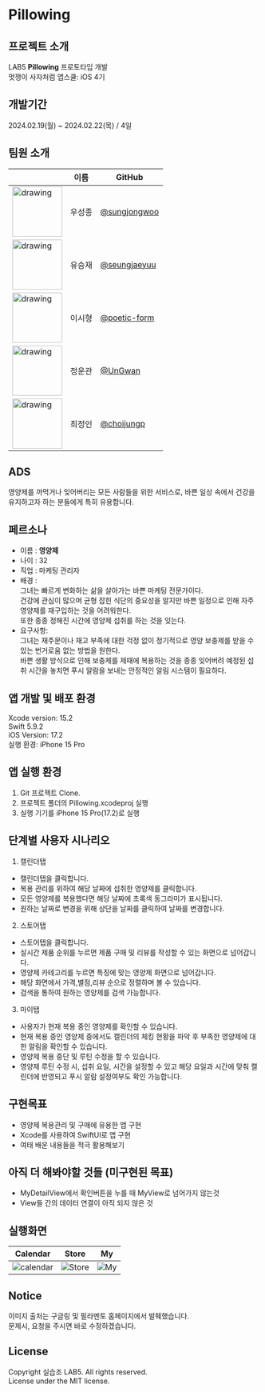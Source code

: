 # Pillowing
## 프로젝트 소개
   LAB5 **Pillowing** 프로토타입 개발    
   멋쟁이 사자처럼 앱스쿨: iOS 4기   

## 개발기간
   2024.02.19(월) ~ 2024.02.22(목) / 4일

## 팀원 소개
|          | 이름   | GitHub      | 
| -------- | ----- | ----------- |
| <img src="https://avatars.githubusercontent.com/u/147501980?v=4" alt="drawing" width="100"/> | 우성종 | [@sungjongwoo](https://github.com/sungjongwoo)   | 
| <img src="https://avatars.githubusercontent.com/u/152110747?v=4" alt="drawing" width="100"/> | 유승재 | [@seungjaeyuu](https://github.com/seungjaeyuu) | 
| <img src="https://avatars.githubusercontent.com/u/94823065?v=4" alt="drawing" width="100"/> | 이시형 | [@poetic-form](https://github.com/poetic-form)   |
| <img src="https://avatars.githubusercontent.com/u/90377826?v=4" alt="drawing" width="100"/> | 정운관 | [@UnGwan](https://github.com/UnGwan)  |
| <img src="https://avatars.githubusercontent.com/u/37467592?v=4" alt="drawing" width="100"/> | 최정인 | [@choijungp](https://github.com/choijungp)   | 

## ADS
   영양제를 까먹거나 잊어버리는 모든 사람들을 위한 서비스로, 바쁜 일상 속에서 건강을 유지하고자 하는 분들에게 특히 유용합니다.

## 페르소나
   - 이름 : **영양제**        
   - 나이 : 32        
   - 직업 : 마케팅 관리자        
   - 배경 :    
   그녀는 빠르게 변화하는 삶을 살아가는 바쁜 마케팅 전문가이다.         
   건강에 관심이 많으며 균형 잡힌 식단의 중요성을 알지만 바쁜 일정으로 인해 자주 영양제를 재구입하는 것을 어려워한다.         
   또한 종종 정해진 시간에 영양제 섭취를 하는 것을 잊는다.   
   - 요구사항:    
   그녀는 재주문이나 재고 부족에 대한 걱정 없이 정기적으로 영양 보충제를 받을 수 있는 번거로움 없는 방법을 원한다.     
   바쁜 생활 방식으로 인해 보충제를 제때에 복용하는 것을 종종 잊어버려 예정된 섭취 시간을 놓치면 푸시 알람을 보내는 안정적인 알림 시스템이 필요하다.

## 앱 개발 및 배포 환경
   Xcode version: 15.2      
   Swift 5.9.2       
   iOS Version: 17.2       
   실행 환경: iPhone 15 Pro       

## 앱 실행 환경
   1. Git 프로젝트 Clone.
   2. 프로젝트 폴더의 Pillowing.xcodeproj 실행
   3. 실행 기기를 iPhone 15 Pro(17.2)로 실행

## 단계별 사용자 시나리오 
   1. 캘린더탭
   - 캘린더탭을 클릭합니다.
   - 복용 관리를 위하여 해당 날짜에 섭취한 영양제를 클릭합니다.
   - 모든 영양제를 복용했다면 해당 날짜에 초록색 동그라미가 표시됩니다.
   - 원하는 날짜로 변경을 위해 상단을 날짜를 클릭하여 날짜를 변경합니다. 
    
   2. 스토어탭
   - 스토어탭을 클릭합니다.
   - 실시간 제품 순위를 누르면 제품 구매 및 리뷰를 작성할 수 있는 화면으로 넘어갑니다.
   - 영양제 카테고리를 누르면 특징에 맞는 영양제 화면으로 넘어갑니다.
   - 해당 화면에서 가격,별점,리뷰 순으로 정렬하며 볼 수 있습니다.
   - 검색을 통하여 원하는 영양제를 검색 가능합니다.
   
   3. 마이탭
   - 사용자가 현재 복용 중인 영양제를 확인할 수 있습니다.
   - 현재 복용 중인 영양제 중에서도 캘린더의 체킹 현황을 파악 후 부족한 영양제에 대한 알림을 확인할 수 있습니다.
   - 영양제 복용 중단 및 루틴 수정을 할 수 있습니다.
   - 영양제 루틴 수정 시, 섭취 요일, 시간을 설정할 수 있고 해당 요일과 시간에 맞춰 캘린더에 반영되고 푸시 알람 설정여부도 확인 가능합니다.

## 구현목표
   - 영양제 복용관리 및 구매에 유용한 앱 구현
   - Xcode를 사용하여 SwiftUI로 앱 구현
   - 여태 배운 내용들을 적극 활용해보기

## 아직 더 해봐야할 것들 (미구현된 목표)
   - MyDetailView에서 확인버튼을 누를 때 MyView로 넘어가지 않는것
   - View들 간의 데이터 연결이 아직 되지 않은 것

## 실행화면
| Calendar |  Store |   My   | 
| -------- | ----- | ------ |
|![calendar](https://github.com/APP-iOS4/SwiftUI-Prototype-Pillowing/assets/37467592/9b1449ea-965f-4825-a227-971ec5f10b3b)|![Store](https://github.com/APP-iOS4/SwiftUI-Prototype-Pillowing/assets/37467592/a6857192-a0af-42f3-af02-4919c2e3db3f)|![My](https://github.com/APP-iOS4/SwiftUI-Prototype-Pillowing/assets/37467592/ccbbab18-8dc5-4f64-9609-3bd3d6cc0d2f)|



     
## Notice
   이미지 출처는 구글링 및 필라멘토 홈페이지에서 발췌했습니다.      
   문제시, 요청을 주시면 바로 수정하겠습니다.    

## License
   Copyright 실습조 LAB5. All rights reserved.      
   License under the MIT license.
